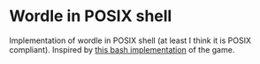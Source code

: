 # Wordle in POSIX shell

Implementation of wordle in POSIX shell (at least I think it is POSIX
compliant). Inspired by
[this bash implementation](https://gist.github.com/huytd/6a1a6a7b34a0d0abcac00b47e3d01513)
of the game.
